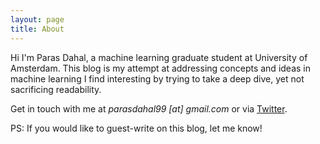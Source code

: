 ```yaml
---
layout: page
title: About
---
```


Hi I'm Paras Dahal, a machine learning graduate student at University of Amsterdam. This blog is my attempt at addressing concepts and ideas in machine learning I find interesting by trying to take a deep dive, yet not sacrificing readability.

Get in touch with me at _parasdahal99 [at] gmail.com_ or via [Twitter](http://twitter.com/parasdahal).

PS: If you would like to guest-write on this blog, let me know!
